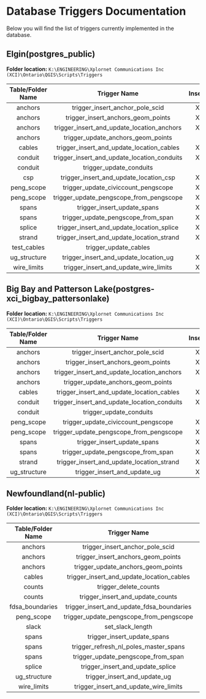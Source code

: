 # Database Triggers Documentation 

Below you will find the list of triggers currently implemented in the database. 

## Elgin(postgres_public)

**Folder location:** `K:\ENGINEERING\Xplornet Communications Inc (XCI)\Ontario\QGIS\Scripts\Triggers`

| **Table/Folder Name** |              **Trigger Name**               | **Insert** | **Update** | **Delete** |
|:---------------------:|:-------------------------------------------:|:----------:|:----------:|:----------:|
|        anchors        |       trigger_insert_anchor_pole_scid       |     X      |            |            |
|        anchors        |     trigger_insert_anchors_geom_points      |     X      |            |            |
|        anchors        | trigger_insert_and_update_location_anchors  |     X      |     X      |            |
|        anchors        |     trigger_update_anchors_geom_points      |            |     X      |            |
|        cables         |  trigger_insert_and_update_location_cables  |     X      |     X      |            |
|        conduit        | trigger_insert_and_update_location_conduits |     X      |     X      |            |
|        conduit        |           trigger_update_conduits           |            |     X      |            |
|          csp          |   trigger_insert_and_update_location_csp    |     X      |     X      |            |
|      peng_scope       |     trigger_update_civiccount_pengscope     |     X      |     X      |            |
|      peng_scope       |   trigger_update_pengscope_from_pengscope   |     X      |     X      |            |
|         spans         |         trigger_insert_update_spans         |     X      |     X      |            |
|         spans         |     trigger_update_pengscope_from_span      |     X      |     X      |            |
|        splice         |  trigger_insert_and_update_location_splice  |     X      |     X      |            |
|        strand         |  trigger_insert_and_update_location_strand  |     X      |     X      |            |
|      test_cables      |            trigger_update_cables            |            |     X      |            |
|     ug_structure      |    trigger_insert_and_update_location_ug    |     X      |     X      |            |
|      wire_limits      |    trigger_insert_and_update_wire_limits    |     X      |     X      |            |

## Big Bay and Patterson Lake(postgres-xci_bigbay_pattersonlake)

**Folder location:** `K:\ENGINEERING\Xplornet Communications Inc (XCI)\Ontario\QGIS\Scripts\Triggers`

| **Table/Folder Name** |              **Trigger Name**               | **Insert** | **Update** | **Delete** |
|:---------------------:|:-------------------------------------------:|:----------:|:----------:|:----------:|
|        anchors        |       trigger_insert_anchor_pole_scid       |     X      |            |            |
|        anchors        |     trigger_insert_anchors_geom_points      |     X      |            |            |
|        anchors        | trigger_insert_and_update_location_anchors  |     X      |     X      |            |
|        anchors        |     trigger_update_anchors_geom_points      |            |     X      |            |
|        cables         |  trigger_insert_and_update_location_cables  |     X      |     X      |            |
|        conduit        | trigger_insert_and_update_location_conduits |     X      |     X      |            |
|        conduit        |           trigger_update_conduits           |            |     X      |            |
|      peng_scope       |     trigger_update_civiccount_pengscope     |     X      |     X      |            |
|      peng_scope       |   trigger_update_pengscope_from_pengscope   |     X      |     X      |            |
|         spans         |         trigger_insert_update_spans         |     X      |     X      |            |
|         spans         |     trigger_update_pengscope_from_span      |     X      |     X      |            |
|        strand         |  trigger_insert_and_update_location_strand  |     X      |     X      |            |
|     ug_structure      |        trigger_insert_and_update_ug         |     X      |     X      |            |

## Newfoundland(nl-public)

**Folder location:** `K:\ENGINEERING\Xplornet Communications Inc (XCI)\Ontario\QGIS\Scripts\Triggers`

| **Table/Folder Name** |             **Trigger Name**              | **Insert** | **Update** | **Delete** |
|:---------------------:|:-----------------------------------------:|:----------:|:----------:|:----------:|
|        anchors        |      trigger_insert_anchor_pole_scid      |     X      |            |            |
|        anchors        |    trigger_insert_anchors_geom_points     |     X      |            |            |
|        anchors        |    trigger_update_anchors_geom_points     |            |     X      |            |
|        cables         | trigger_insert_and_update_location_cables |     X      |     X      |            |
|        counts         |           trigger_delete_counts           |            |            |     X      |
|        counts         |     trigger_insert_and_update_counts      |     X      |     X      |            |
|    fdsa_boundaries    | trigger_insert_and_update_fdsa_boundaries |     X      |     X      |            |
|      peng_scope       |  trigger_update_pengscope_from_pengscope  |     X      |     X      |            |
|         slack         |             set_slack_length              |     X      |     X      |            |
|         spans         |        trigger_insert_update_spans        |     X      |     X      |            |
|         spans         |   trigger_refresh_nl_poles_master_spans   |     X      |     X      |     X      |
|         spans         |    trigger_update_pengscope_from_span     |     X      |     X      |            |
|        splice         |     trigger_insert_and_update_splice      |     X      |     X      |            |
|     ug_structure      |       trigger_insert_and_update_ug        |     X      |     X      |            |
|      wire_limits      |   trigger_insert_and_update_wire_limits   |     X      |     X      |            |